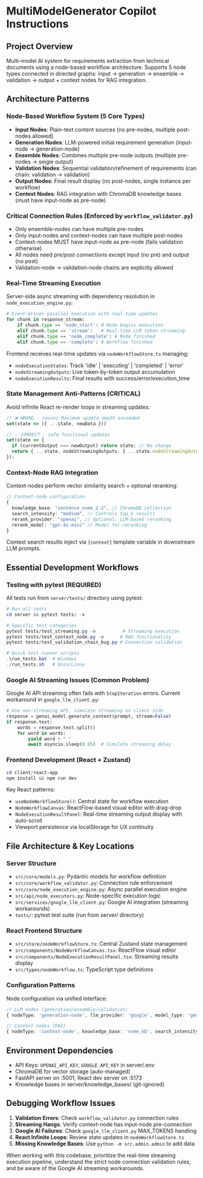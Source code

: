 # MultiModelGenerator Copilot Instructions

## Project Overview
Multi-model AI system for requirements extraction from technical documents using a node-based workflow architecture. Supports 5 node types connected in directed graphs: input → generation → ensemble → validation → output + context nodes for RAG integration.

## Architecture Patterns

### Node-Based Workflow System (5 Core Types)
- **Input Nodes**: Plain-text content sources (no pre-nodes, multiple post-nodes allowed)
- **Generation Nodes**: LLM-powered initial requirement generation (input-node → generation-node)
- **Ensemble Nodes**: Combines multiple pre-node outputs (multiple pre-nodes → single output)
- **Validation Nodes**: Sequential validation/refinement of requirements (can chain: validation → validation)
- **Output Nodes**: Final result display (no post-nodes, single instance per workflow)
- **Context Nodes**: RAG integration with ChromaDB knowledge bases (must have input-node as pre-node)

### Critical Connection Rules (Enforced by `workflow_validator.py`)
- Only ensemble-nodes can have multiple pre-nodes
- Only input-nodes and context-nodes can have multiple post-nodes  
- Context-nodes MUST have input-node as pre-node (fails validation otherwise)
- All nodes need pre/post connections except input (no pre) and output (no post)
- Validation-node → validation-node chains are explicitly allowed

### Real-Time Streaming Execution
Server-side async streaming with dependency resolution in `node_execution_engine.py`:
```python
# Event-driven parallel execution with real-time updates
for chunk in response_stream:
    if chunk.type == 'node_start': # Node begins execution
    elif chunk.type == 'stream':   # Real-time LLM token streaming  
    elif chunk.type == 'node_complete': # Node finished
    elif chunk.type == 'complete': # Workflow finished
```

Frontend receives real-time updates via `nodeWorkflowStore.ts` managing:
- `nodeExecutionStates`: Track 'idle' | 'executing' | 'completed' | 'error'
- `nodeStreamingOutputs`: Live token-by-token output accumulation
- `nodeExecutionResults`: Final results with success/error/execution_time

### State Management Anti-Patterns (CRITICAL)
Avoid infinite React re-render loops in streaming updates:
```typescript
// ❌ WRONG - causes Maximum update depth exceeded
set(state => ({ ...state, newData }))

// ✅ CORRECT - safe functional updates
set(state => {
  if (currentOutput === newOutput) return state; // No change
  return { ...state, nodeStreamingOutputs: { ...state.nodeStreamingOutputs, [nodeId]: newOutput }};
});
```

### Context-Node RAG Integration
Context-nodes perform vector similarity search + optional reranking:
```typescript
// Context-node configuration
{
  knowledge_base: "sentence_nvme_2-2", // ChromaDB collection
  search_intensity: "medium", // Controls top_k results
  rerank_provider: "openai", // Optional: LLM-based reranking
  rerank_model: "gpt-4o-mini" // Model for reranking
}
```

Context search results inject via `{context}` template variable in downstream LLM prompts.

## Essential Development Workflows

### Testing with pytest (REQUIRED)
All tests run from `server/tests/` directory using pytest:
```powershell
# Run all tests
cd server && pytest tests/ -v

# Specific test categories  
pytest tests/test_streaming.py -v          # Streaming execution
pytest tests/test_context_node.py -v      # RAG functionality
pytest tests/test_validation_chain_bug.py # Connection validation

# Quick test runner scripts
.\run_tests.bat  # Windows
./run_tests.sh   # Unix/Linux
```

### Google AI Streaming Issues (Common Problem)
Google AI API streaming often fails with `StopIteration` errors. Current workaround in `google_llm_client.py`:
```python
# Use non-streaming API, simulate streaming on client side
response = genai_model.generate_content(prompt, stream=False)
if response.text:
    words = response.text.split()
    for word in words:
        yield word + " "
        await asyncio.sleep(0.05)  # Simulate streaming delay
```

### Frontend Development (React + Zustand)
```powershell
cd client/react-app
npm install && npm run dev
```

Key React patterns:
- `useNodeWorkflowStore()`: Central state for workflow execution
- `NodeWorkflowCanvas`: ReactFlow-based visual editor with drag-drop
- `NodeExecutionResultPanel`: Real-time streaming output display with auto-scroll
- Viewport persistence via localStorage for UX continuity

## File Architecture & Key Locations

### Server Structure
- `src/core/models.py`: Pydantic models for workflow definition
- `src/core/workflow_validator.py`: Connection rule enforcement
- `src/core/node_execution_engine.py`: Async parallel execution engine
- `src/api/node_executors.py`: Node-specific execution logic
- `src/services/google_llm_client.py`: Google AI integration (streaming workarounds)
- `tests/`: pytest test suite (run from server/ directory)

### React Frontend Structure
- `src/store/nodeWorkflowStore.ts`: Central Zustand state management
- `src/components/NodeWorkflowCanvas.tsx`: ReactFlow visual editor
- `src/components/NodeExecutionResultPanel.tsx`: Streaming results display
- `src/types/nodeWorkflow.ts`: TypeScript type definitions

### Configuration Patterns
Node configuration via unified interface:
```typescript
// LLM nodes (generation/ensemble/validation)
{ nodeType: 'generation-node', llm_provider: 'google', model_type: 'gemini-1.5-flash' }

// Context nodes (RAG)  
{ nodeType: 'context-node', knowledge_base: 'nvme_kb', search_intensity: 'high' }
```

## Environment Dependencies
- API Keys: `OPENAI_API_KEY`, `GOOGLE_API_KEY` in server/.env
- ChromaDB for vector storage (auto-managed)
- FastAPI server on :5001, React dev server on :5173
- Knowledge bases in server/knowledge_bases/ (git-ignored)

## Debugging Workflow Issues
1. **Validation Errors**: Check `workflow_validator.py` connection rules
2. **Streaming Hangs**: Verify context-node has input-node pre-connection  
3. **Google AI Failures**: Check `google_llm_client.py` MAX_TOKENS handling
4. **React Infinite Loops**: Review state updates in `nodeWorkflowStore.ts`
5. **Missing Knowledge Bases**: Use `python -m src.admin.admin` to add data

When working with this codebase, prioritize the real-time streaming execution pipeline, understand the strict node connection validation rules, and be aware of the Google AI streaming workarounds.